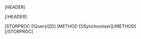 [HEADER]
<style type="text/css">
	div#Global {
	overflow: auto;
	}
</style>
[/HEADER]

[STORPROC [!Query!]|D]
[METHOD D|Synchroniser][/METHOD]
[/STORPROC]